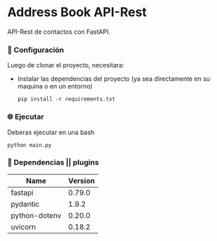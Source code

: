# Address Book API-Rest

API-Rest de contactos con FastAPI.

### 🚧 Configuración
Luego de clonar el proyecto, necesitara:
- Instalar las dependencias del proyecto (ya sea directamente en su maquina o en un entorno)
    ```
    pip install -r requirements.txt
    ```

### 🌐 Ejecutar
Deberas ejecutar en una bash
```
python main.py
```

### 🧰 Dependencias || plugins
| Name | Version |
| ---- | ---- |
| fastapi | 0.79.0 |
| pydantic | 1.9.2 |
| python-dotenv | 0.20.0 |
| uvicorn | 0.18.2 |